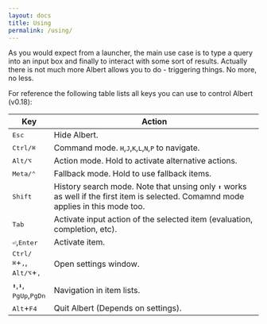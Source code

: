 ```yaml
---
layout: docs
title: Using
permalink: /using/
---
```


As you would expect from a launcher, the main use case is to type a query into an input box and finally to interact with some sort of results. Actually there is not much more Albert allows you to do - triggering things. No more, no less.

For reference the following table lists all keys you can use to control Albert (v0.18):

Key  | Action
------------- | -------------
<kbd>Esc</kbd> | Hide Albert.
<kbd>Ctrl/⌘</kbd> | Command mode. <kbd>H</kbd>,<kbd>J</kbd>,<kbd>K</kbd>,<kbd>L</kbd>,<kbd>N</kbd>,<kbd>P</kbd> to navigate.
<kbd>Alt/⌥</kbd>  | Action mode. Hold to activate alternative actions.
<kbd>Meta/⌃</kbd>  | Fallback mode. Hold to use fallback items.
<kbd>Shift</kbd> | History search mode. Note that unsing only <kbd>⬆</kbd> works as well if the first item is selected. Comamnd mode applies in this mode too. 
<kbd>Tab</kbd> | Activate input action of the selected item (evaluation, completion, etc).
<kbd>⏎</kbd>,<kbd>Enter</kbd> | Activate item.
<kbd>Ctrl/⌘</kbd>+<kbd>,</kbd>,<br><kbd>Alt/⌥</kbd>+<kbd>,</kbd>| Open settings window.
<kbd>⬆</kbd>,<kbd>⬇</kbd>,<br><kbd>PgUp</kbd>,<kbd>PgDn</kbd> | Navigation in item lists.
<kbd>Alt</kbd>+<kbd>F4</kbd> | Quit Albert (Depends on settings).
